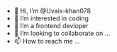 - 👋 Hi, I’m @Uvais-khan078
- 👀 I’m interested in coding
- 🌱 I’m a frontend devloper
- 💞️ I’m looking to collaborate on ...
- 📫 How to reach me ...

<!---
Uvais-khan078/Uvais-khan078 is a ✨ special ✨ repository because its `README.md` (this file) appears on your GitHub profile.
You can click the Preview link to take a look at your changes.
--->
